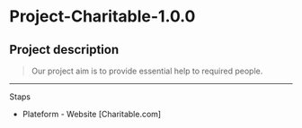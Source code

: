 # Project-Charitable-1.0.0

## Project description
> Our project aim is to provide essential help to required people.
-----------------------
Staps
- Plateform - Website [Charitable.com]
